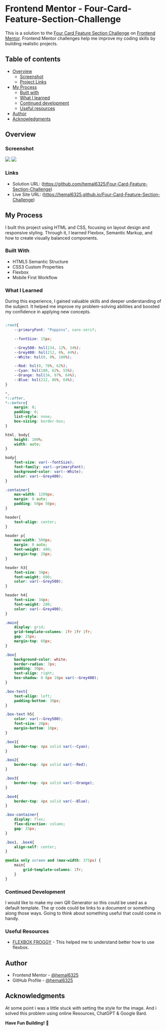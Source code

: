 # Frontend Mentor - Four-Card-Feature-Section-Challenge

This is a solution to the [Four Card Feature Section Challenge](https://www.frontendmentor.io/learning-paths/building-responsive-layouts--z1qCXVqkD/steps/687161c8449a25f45b84df7a/challenge/start) on [Frontend Mentor](https://www.frontendmentor.io/). Frontend Mentor challenges help me improve my coding skills by building realistic projects.

## Table of contents

- [Overview](#overview)
  - [Screenshot](#screenshot)
  - [Project Links](#links)
- [My Process](#my-process)
  - [Built with](#built-with)
  - [What I learned](#what-i-learned)
  - [Continued development](#continued-development)
  - [Useful resources](#useful-resources)
- [Author](#author)
- [Acknowledgments](#acknowledgments)


## Overview

### Screenshot

![](design/preview.jpg)
![](design/desktoppreview.JPG)


### Links

- Solution URL: (https://github.com/hemal6325/Four-Card-Feature-Section-Challenge)
- Live Site URL: (https://hemal6325.github.io/Four-Card-Feature-Section-Challenge)

## My Process
I built this project using HTML and CSS, focusing on layout design and responsive styling. Through it, I learned Flexbox, Semantic Markup, and how to create visually balanced components.

### Built With

- HTML5 Semantic Structure
- CSS3 Custom Properties
- Flexbox
- Mobile First Workflow


### What I Learned

During this experience, I gained valuable skills and deeper understanding of the subject. It helped me improve my problem-solving abilities and boosted my confidence in applying new concepts.


```css

:root{
    --primaryFont: "Poppins", sans-serif;

    --fontSize: 15px;

    --Grey500: hsl(234, 12%, 34%);
    --Grey400: hsl(212, 6%, 44%);
    --White: hsl(0, 0%, 100%);

    --Red: hsl(0, 78%, 62%);
    --Cyan: hsl(180, 62%, 55%);
    --Orange: hsl(34, 97%, 64%);
    --Blue: hsl(212, 86%, 64%);
}

*,
*::after,
*::before{
    margin: 0;
    padding: 0;
    list-style: none;
    box-sizing: border-box;
}

html, body{
    height: 100%;
    width: auto;
}

body{
    font-size: var(--fontSize);
    font-family: var(--primaryFont);
    background-color: var(--White);
    color: var(--Grey400);
}

.container{
    max-width: 1200px;
    margin: 0 auto;
    padding: 50px 50px;
}

header{
    text-align: center;
}

header p{
    max-width: 500px;
    margin: 0 auto;
    font-weight: 400;
    margin-top: 20px;
}

header h3{
    font-size: 34px;
    font-weight: 600;
    color: var(--Grey500);
}

header h4{
    font-size: 34px;
    font-weight: 200;
    color: var(--Grey400);
}

.main{
    display: grid;
    grid-template-columns: 1fr 1fr 1fr;
    gap: 25px;
    margin-top: 60px;
}

.box{
    background-color: white;
    border-radius: 7px;
    padding: 30px;
    text-align: right;
    box-shadow: 0 6px 10px var(--Grey400);
}

.box-text{
    text-align: left;
    padding-bottom: 30px;
}

.box-text h5{
    color: var(--Grey500);
    font-size: 20px;
    margin-bottom: 10px;
}

.box1{
    border-top: 4px solid var(--Cyan);
}

.box2{
    border-top: 4px solid var(--Red);
}

.box3{
    border-top: 4px solid var(--Orange);
}

.box4{
    border-top: 4px solid var(--Blue);
}

.box-container{
    display: flex;
    flex-direction: column;
    gap: 25px;
}

.box1, .box4{
    align-self: center;
}

@media only screen and (max-width: 375px) {
    main{
        grid-template-columns: 1fr;
    }
}

```

### Continued Development

I would like to make my own QR Generator so this could be used as a default template. The qr code could be links to a document or something along those ways. Going to think about something useful that could come in handy.

### Useful Resources

- [FLEXBOX FROGGY](https://flexboxfroggy.com/) - This helped me to understand better how to use flexbox.


## Author

- Frontend Mentor - [@hemal6325](https://www.frontendmentor.io/profile/hemal6325)
- GitHub Profile - [@hemal6325](https://github.com/hemal6325/)

## Acknowledgments


At some point i was a little stuck with setting the style for the image. And i solved this problem using online Resources, ChatGPT & Google Bard.


**Have Fun Building!** 🚀
